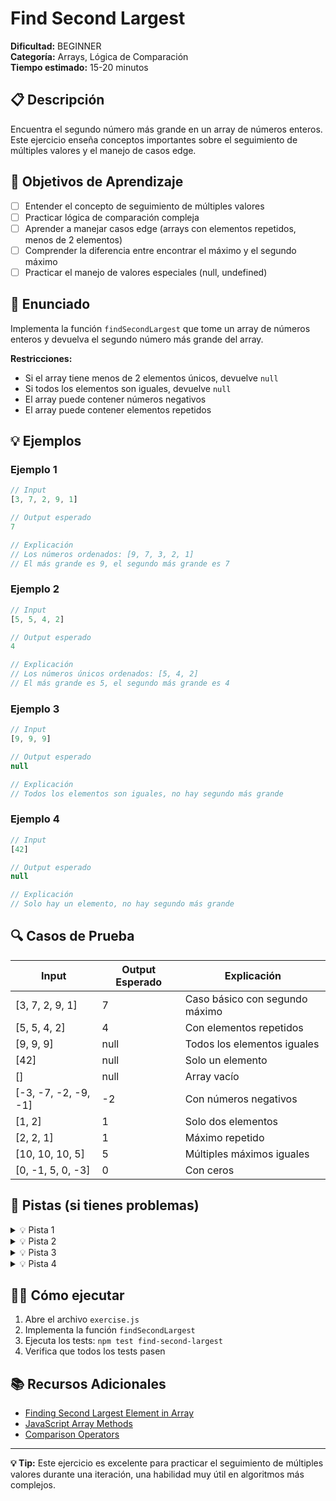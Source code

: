 # Find Second Largest

**Dificultad:** BEGINNER  
**Categoría:** Arrays, Lógica de Comparación  
**Tiempo estimado:** 15-20 minutos

## 📋 Descripción

Encuentra el segundo número más grande en un array de números enteros. Este ejercicio enseña conceptos importantes sobre el seguimiento de múltiples valores y el manejo de casos edge.

## 🎯 Objetivos de Aprendizaje

- [ ] Entender el concepto de seguimiento de múltiples valores
- [ ] Practicar lógica de comparación compleja
- [ ] Aprender a manejar casos edge (arrays con elementos repetidos, menos de 2 elementos)
- [ ] Comprender la diferencia entre encontrar el máximo y el segundo máximo
- [ ] Practicar el manejo de valores especiales (null, undefined)

## 📝 Enunciado

Implementa la función `findSecondLargest` que tome un array de números enteros y devuelva el segundo número más grande del array.

**Restricciones:**
- Si el array tiene menos de 2 elementos únicos, devuelve `null`
- Si todos los elementos son iguales, devuelve `null`
- El array puede contener números negativos
- El array puede contener elementos repetidos

## 💡 Ejemplos

### Ejemplo 1

```javascript
// Input
[3, 7, 2, 9, 1]

// Output esperado
7

// Explicación
// Los números ordenados: [9, 7, 3, 2, 1]
// El más grande es 9, el segundo más grande es 7
```

### Ejemplo 2

```javascript
// Input
[5, 5, 4, 2]

// Output esperado
4

// Explicación
// Los números únicos ordenados: [5, 4, 2]
// El más grande es 5, el segundo más grande es 4
```

### Ejemplo 3

```javascript
// Input
[9, 9, 9]

// Output esperado
null

// Explicación
// Todos los elementos son iguales, no hay segundo más grande
```

### Ejemplo 4

```javascript
// Input
[42]

// Output esperado
null

// Explicación
// Solo hay un elemento, no hay segundo más grande
```

## 🔍 Casos de Prueba

| Input | Output Esperado | Explicación |
|-------|----------------|-------------|
| [3, 7, 2, 9, 1] | 7 | Caso básico con segundo máximo |
| [5, 5, 4, 2] | 4 | Con elementos repetidos |
| [9, 9, 9] | null | Todos los elementos iguales |
| [42] | null | Solo un elemento |
| [] | null | Array vacío |
| [-3, -7, -2, -9, -1] | -2 | Con números negativos |
| [1, 2] | 1 | Solo dos elementos |
| [2, 2, 1] | 1 | Máximo repetido |
| [10, 10, 10, 5] | 5 | Múltiples máximos iguales |
| [0, -1, 5, 0, -3] | 0 | Con ceros |

## 🧠 Pistas (si tienes problemas)

<details>
<summary>💡 Pista 1</summary>

Mantén dos variables: una para el número más grande y otra para el segundo más grande.

</details>

<details>
<summary>💡 Pista 2</summary>

Inicializa ambas variables con valores muy pequeños (como -Infinity) para manejar números negativos.

</details>

<details>
<summary>💡 Pista 3</summary>

Para cada número en el array:
- Si es mayor que el máximo actual, actualiza tanto el máximo como el segundo máximo
- Si es menor que el máximo pero mayor que el segundo máximo, actualiza solo el segundo máximo

</details>

<details>
<summary>💡 Pista 4</summary>

Al final, verifica si el segundo máximo sigue siendo -Infinity. Si es así, significa que no hay segundo máximo válido.

</details>

## 🏃‍♂️ Cómo ejecutar

1. Abre el archivo `exercise.js`
2. Implementa la función `findSecondLargest`
3. Ejecuta los tests: `npm test find-second-largest`
4. Verifica que todos los tests pasen

## 📚 Recursos Adicionales

- [Finding Second Largest Element in Array](https://www.geeksforgeeks.org/find-second-largest-element-array/)
- [JavaScript Array Methods](https://developer.mozilla.org/en-US/docs/Web/JavaScript/Reference/Global_Objects/Array)
- [Comparison Operators](https://developer.mozilla.org/en-US/docs/Web/JavaScript/Reference/Operators/Comparison_Operators)

---

**💡 Tip:** Este ejercicio es excelente para practicar el seguimiento de múltiples valores durante una iteración, una habilidad muy útil en algoritmos más complejos.

